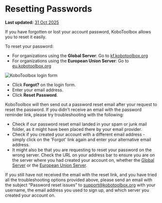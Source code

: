 # Resetting Passwords
**Last updated:** <a href="https://github.com/kobotoolbox/docs/blob/0050a936217ec4b5b9cf44a66826778898ed29d5/source/reset_password.md" class="reference">31 Oct 2025</a>


If you have forgotten or lost your account password, KoboToolbox allows you to
reset it easily.

To reset your password:

-   For organizations using the **Global Server**:
    Go to
    [kf.kobotoolbox.org](https://kf.kobotoolbox.org)
-   For organizations using the **European Union Server**: Go
    to [eu.kobotoolbox.org](https://eu.kobotoolbox.org)

![KoboToolbox login form](/images/resetting_passwords/login_form.png)

-   Click **Forgot?** on the login form.
-   Enter your email address.
-   Click **Reset Password**.

KoboToolbox will then send out a password reset email after your request to
reset the password. If you didn't receive an email with the password reminder
link, please try troubleshooting with the following:

-   Check if our password reset email landed in your spam or junk mail folder,
    as it might have been placed there by your email provider.
-   Check if you created your account with a different email address - simply
    click on the 'Forgot' link again and enter your alternative email address.
-   It might also be that you are requesting to reset your password on the wrong
    server. Check the URL on your address bar to ensure you are on the server
    where you had created your account on,
    whether the [Global Server](https://kf.kobotoolbox.org) or the
    [European Union Server](https://eu.kobotoolbox.org]).

If you still have not received the email with the reset link, and you have tried
all the troubleshooting options provided above, please send an email with the
subject “Password reset issues” to
[support@kobotoolbox.org](mailto:support@kobotoolbox.org) with your username,
the email address you used to sign up, and which server you created your account
on.
